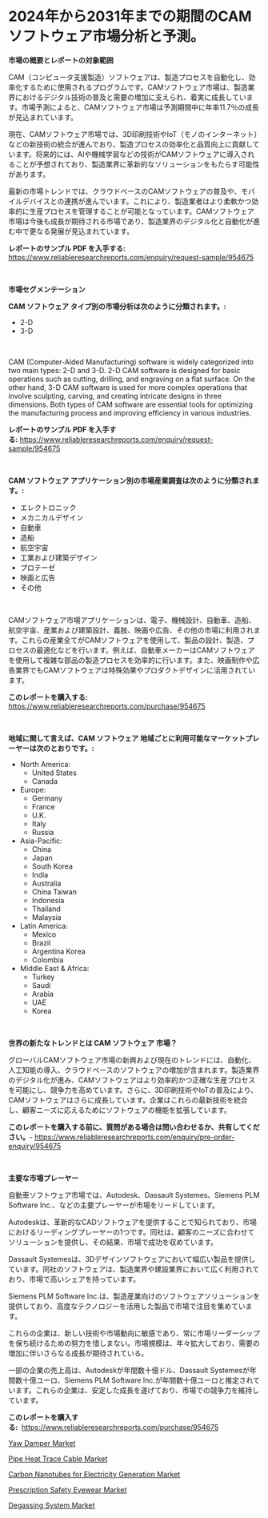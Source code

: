 <p><h1>2024年から2031年までの期間のCAMソフトウェア市場分析と予測。</h1></p><p><strong>市場の概要とレポートの対象範囲</strong></p>
<p><p>CAM（コンピュータ支援製造）ソフトウェアは、製造プロセスを自動化し、効率化するために使用されるプログラムです。CAMソフトウェア市場は、製造業界におけるデジタル技術の普及と需要の増加に支えられ、着実に成長しています。市場予測によると、CAMソフトウェア市場は予測期間中に年率11.7％の成長が見込まれています。</p><p>現在、CAMソフトウェア市場では、3D印刷技術やIoT（モノのインターネット）などの新技術の統合が進んでおり、製造プロセスの効率化と品質向上に貢献しています。将来的には、AIや機械学習などの技術がCAMソフトウェアに導入されることが予想されており、製造業界に革新的なソリューションをもたらす可能性があります。</p><p>最新の市場トレンドでは、クラウドベースのCAMソフトウェアの普及や、モバイルデバイスとの連携が進んでいます。これにより、製造業者はより柔軟かつ効率的に生産プロセスを管理することが可能となっています。CAMソフトウェア市場は今後も成長が期待される市場であり、製造業界のデジタル化と自動化が進む中で更なる発展が見込まれています。</p></p>
<p><strong>レポートのサンプル PDF を入手する:</strong> <a href="https://www.reliableresearchreports.com/enquiry/request-sample/954675">https://www.reliableresearchreports.com/enquiry/request-sample/954675</a></p>
<p>&nbsp;</p>
<p><strong>市場セグメンテーション</strong></p>
<p><strong>CAM ソフトウェア タイプ別の市場分析は次のように分類されます。:</strong></p>
<p><ul><li>2-D</li><li>3-D</li></ul></p>
<p>&nbsp;</p>
<p><p>CAM (Computer-Aided Manufacturing) software is widely categorized into two main types: 2-D and 3-D. 2-D CAM software is designed for basic operations such as cutting, drilling, and engraving on a flat surface. On the other hand, 3-D CAM software is used for more complex operations that involve sculpting, carving, and creating intricate designs in three dimensions. Both types of CAM software are essential tools for optimizing the manufacturing process and improving efficiency in various industries.</p></p>
<p><strong>レポートのサンプル PDF を入手する:</strong>&nbsp;<a href="https://www.reliableresearchreports.com/enquiry/request-sample/954675">https://www.reliableresearchreports.com/enquiry/request-sample/954675</a></p>
<p>&nbsp;</p>
<p><strong> CAM ソフトウェア アプリケーション別の市場産業調査は次のように分類されます。:</strong></p>
<p><ul><li>エレクトロニック</li><li>メカニカルデザイン</li><li>自動車</li><li>造船</li><li>航空宇宙</li><li>工業および建築デザイン</li><li>プロテーゼ</li><li>映画と広告</li><li>その他</li></ul></p>
<p>&nbsp;</p>
<p><p>CAMソフトウェア市場アプリケーションは、電子、機械設計、自動車、造船、航空宇宙、産業および建築設計、義肢、映画や広告、その他の市場に利用されます。これらの産業全てがCAMソフトウェアを使用して、製品の設計、製造、プロセスの最適化などを行います。例えば、自動車メーカーはCAMソフトウェアを使用して複雑な部品の製造プロセスを効率的に行います。また、映画制作や広告業界でもCAMソフトウェアは特殊効果やプロダクトデザインに活用されています。</p></p>
<p><strong>このレポートを購入する:</strong>&nbsp; <a href="https://www.reliableresearchreports.com/purchase/954675">https://www.reliableresearchreports.com/purchase/954675</a></p>
<p>&nbsp;</p>
<p><strong>地域に関して言えば、CAM ソフトウェア 地域ごとに利用可能なマーケットプレーヤーは次のとおりです。:</strong></p>
<p><ul>
    <li>
        North America:
        <ul>
            <li>United States</li>
            <li>Canada</li>
        </ul>
    </li>
    <li>
        Europe:
        <ul>
            <li>Germany</li>
            <li>France</li>
            <li>U.K.</li>
            <li>Italy</li>
            <li>Russia</li>
        </ul>
    </li>
    <li>
        Asia-Pacific:
        <ul>
            <li>China</li>
            <li>Japan</li>
            <li>South Korea</li>
            <li>India</li>
            <li>Australia</li>
            <li>China Taiwan</li>
            <li>Indonesia</li>
            <li>Thailand</li>
            <li>Malaysia</li>
        </ul>
    </li>
    <li>
        Latin America:
        <ul>
            <li>Mexico</li>
            <li>Brazil</li>
            <li>Argentina Korea</li>
            <li>Colombia</li>
        </ul>
    </li>
    <li>
        Middle East & Africa:
        <ul>
            <li>Turkey</li>
            <li>Saudi</li>
            <li>Arabia</li>
            <li>UAE</li>
            <li>Korea</li>
        </ul>
    </li>
    </ul></p>
<p>&nbsp;</p>
<p><strong>世界の新たなトレンドとは CAM ソフトウェア 市場？</strong></p>
<p><p>グローバルCAMソフトウェア市場の新興および現在のトレンドには、自動化、人工知能の導入、クラウドベースのソフトウェアの増加が含まれます。製造業界のデジタル化が進み、CAMソフトウェアはより効率的かつ正確な生産プロセスを可能にし、競争力を高めています。さらに、3D印刷技術やIoTの普及により、CAMソフトウェアはさらに成長しています。企業はこれらの最新技術を統合し、顧客ニーズに応えるためにソフトウェアの機能を拡張しています。</p></p>
<p><strong>このレポートを購入する前に、質問がある場合は問い合わせるか、共有してください。</strong>- <a href="https://www.reliableresearchreports.com/enquiry/pre-order-enquiry/954675">https://www.reliableresearchreports.com/enquiry/pre-order-enquiry/954675</a></p>
<p>&nbsp;</p>
<p><strong>主要な市場プレーヤー</strong></p>
<p><p>自動車ソフトウェア市場では、Autodesk、Dassault Systemes、Siemens PLM Software Inc.、などの主要プレーヤーが市場をリードしています。</p><p>Autodeskは、革新的なCADソフトウェアを提供することで知られており、市場におけるリーディングプレーヤーの1つです。同社は、顧客のニーズに合わせてソリューションを提供し、その結果、市場で成功を収めています。</p><p>Dassault Systemesは、3Dデザインソフトウェアにおいて幅広い製品を提供しています。同社のソフトウェアは、製造業界や建設業界において広く利用されており、市場で高いシェアを持っています。</p><p>Siemens PLM Software Inc.は、製造産業向けのソフトウェアソリューションを提供しており、高度なテクノロジーを活用した製品で市場で注目を集めています。</p><p>これらの企業は、新しい技術や市場動向に敏感であり、常に市場リーダーシップを保ち続けるための努力を惜しまない。市場規模は、年々拡大しており、需要の増加に伴いさらなる成長が期待されている。</p><p>一部の企業の売上高は、Autodeskが年間数十億ドル、Dassault Systemesが年間数十億ユーロ、Siemens PLM Software Inc.が年間数十億ユーロと推定されています。これらの企業は、安定した成長を遂げており、市場での競争力を維持しています。</p></p>
<p><strong>このレポートを購入する:</strong>&nbsp;&nbsp;<a href="https://www.reliableresearchreports.com/purchase/954675">https://www.reliableresearchreports.com/purchase/954675</a></p>
<p><p><a href="https://nifty-kite-d51.notion.site/Yaw-Damper-Market-Insights-Market-Players-and-Forecast-Till-2031-8b2a9c2cad79423a8867e6287ee005c3">Yaw Damper Market</a></p><p><a href="https://view.publitas.com/reportprime-1/pipe-heat-trace-cable-market-provides-a-comprehensive-analysis-including-a-macro-overview-of-the-market-as-well-as-micro-details-such-as-market-size-and-competitive-landscape/">Pipe Heat Trace Cable Market</a></p><p><a href="https://github.com/luckyshygirl/Market-Research-Report-List-3/blob/main/carbon-nanotubes-for-electricity-generation-market.md">Carbon Nanotubes for Electricity Generation Market</a></p><p><a href="https://view.publitas.com/reportprime-1/prescription-safety-eyewear-market-size-growth-outlook-from-2024-to-2031-projecting-at-markets-trends-analysis-by-application-regional-outlook-and-revenue/">Prescription Safety Eyewear Market</a></p><p><a href="https://github.com/markusgodoy/Market-Research-Report-List-2/blob/main/degassing-system-market.md">Degassing System Market</a></p></p>